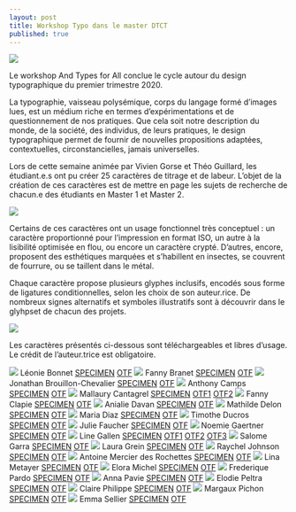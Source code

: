 ```yaml
---
layout: post
title: Workshop Typo dans le master DTCT
published: true
---
```


<img src="/../docs/2020/typo/img/typo-01.png"/>

Le workshop And Types for All conclue le cycle autour du design typographique du premier trimestre 2020. 

La typographie, vaisseau polysémique, corps du langage formé d’images lues, est un médium riche en termes d’expérimentations et de questionnement de nos pratiques. Que cela soit notre description du monde, de la société, des individus, de leurs pratiques, le design typographique permet de fournir de nouvelles propositions adaptées, contextuelles, circonstancielles, jamais universelles. 

Lors de cette semaine animée par Vivien Gorse et Théo Guillard, les étudiant.e.s ont pu créer 25 caractères de titrage et de labeur. L’objet de la création de ces caractères est de mettre en page les sujets de recherche de chacun.e des étudiants en Master 1 et Master 2. 

<img src="/../docs/2020/typo/img/typo-03.png"/>

Certains de ces caractères ont un usage fonctionnel très conceptuel : un caractère proportionné pour l’impression en format ISO, un autre à la lisibilité optimisée en flou, ou encore un caractère crypté. D’autres, encore, proposent des esthétiques marquées et s’habillent en insectes, se couvrent de fourrure, ou se taillent dans le métal.

Chaque caractère propose plusieurs glyphes inclusifs, encodés sous forme de ligatures conditionnelles, selon les choix de son auteur.rice. De nombreux signes alternatifs et symboles illustratifs sont à découvrir dans le glyhpset de chacun des projets.

<img src="/../docs/2020/typo/img/typo-02.png"/>


Les caractères présentés ci-dessous sont téléchargeables et libres d’usage. Le crédit de l’auteur.trice est obligatoire.



<img src="/../docs/2020/typo/img/mdtct_01.png"/>
Léonie Bonnet <a href="/../docs/2020/typo/pdfs/Specimen_Amano.pdf">
SPECIMEN</a> <a href="/../docs/2020/typo/fontes/Amano-Regular.otf">OTF</a>

<img src="/../docs/2020/typo/img/mdtct_05.png"/>
Fanny Branet <a href="/../docs/2020/typo/pdfs/Specimen_Boo.pdf">
SPECIMEN</a> <a href="/../docs/2020/typo/fontes/Boo-Regular.otf">OTF</a>

<img src="/../docs/2020/typo/img/mdtct_02.png"/>
Jonathan Brouillon-Chevalier <a href="/../docs/2020/typo/pdfs/Specimen_Anarchive.pdf">
SPECIMEN</a> <a href="/../docs/2020/typo/fontes/Anarchive-Regular.otf">OTF</a>

<img src="/../docs/2020/typo/img/mdtct_09.png"/>
Anthony Camps <a href="/../docs/2020/typo/pdfs/Specimen_Infantis.pdf">
SPECIMEN</a> <a href="/../docs/2020/typo/fontes/Enfant-Regular.ttf">OTF</a>

<img src="/../docs/2020/typo/img/mdtct_20.png"/>
Mallaury Cantagrel <a href="/../docs/2020/typo/pdfs/Specimen_Nikla.pdf">
SPECIMEN</a> <a href="/../docs/2020/typo/fontes/Niklapolice-Regular.otf">OTF1</a> <a href="/../docs/2020/typo/fontes/Niklapolice-Fullmaj.otf">OTF2</a>

<img src="/../docs/2020/typo/img/mdtct_14.png"/>
Fanny Clapie <a href="/../docs/2020/typo/pdfs/Specimen_Hormones.pdf">
SPECIMEN</a> <a href="/../docs/2020/typo/fontes/hormones-Regular.ttf">OTF</a>

<img src="/../docs/2020/typo/img/mdtct_13.png"/>
Anialie Davan <a href="/../docs/2020/typo/pdfs/Specimen_Hastik.pdf">
SPECIMEN</a> <a href="/../docs/2020/typo/fontes/Hastik.otf">OTF</a>

<img src="/../docs/2020/typo/img/mdtct_17.png"/>
Mathilde Delon <a href="/../docs/2020/typo/pdfs/Specimen_Mothypa.pdf">
SPECIMEN</a> <a href="/../docs/2020/typo/fontes/mothypa-Regular.otf">OTF</a>

<img src="/../docs/2020/typo/img/mdtct_22.png"/>
Maria Diaz <a href="/../docs/2020/typo/pdfs/Specimen_Pilepoele.pdf">
SPECIMEN</a> <a href="/../docs/2020/typo/fontes/Pilepoele.otf">OTF</a>

<img src="/../docs/2020/typo/img/mdtct_16.png"/>
Timothe Ducros <a href="/../docs/2020/typo/pdfs/Specimen_Klame.pdf">
SPECIMEN</a> <a href="/../docs/2020/typo/fontes/Klame-Regular.otf">OTF</a>

<img src="/../docs/2020/typo/img/mdtct_25.png"/>
Julie Faucher <a href="/../docs/2020/typo/pdfs/Specimen_Vitrine.pdf">
SPECIMEN</a> <a href="/../docs/2020/typo/fontes/typovitrine2.otf">OTF</a>

<img src="/../docs/2020/typo/img/mdtct_19.png"/>
Noemie Gaertner <a href="/../docs/2020/typo/pdfs/Specimen_Nearsightype.pdf">
SPECIMEN</a> <a href="/../docs/2020/typo/fontes/Nearsightype-Regular.otf">OTF</a>

<img src="/../docs/2020/typo/img/mdtct_10.png"/>
Line Gallen <a href="/../docs/2020/typo/pdfs/Specimen_Enigma.pdf">
SPECIMEN</a> <a href="/../docs/2020/typo/fontes/Enigma-1.otf">OTF1</a> <a href="/../docs/2020/typo/fontes/Enigma-2.otf">OTF2</a> <a href="/../docs/2020/typo/fontes/Enigma-3.otf">OTF3</a>

<img src="/../docs/2020/typo/img/mdtct_15.png"/>
Salome Garra <a href="/../docs/2020/typo/pdfs/Specimen_ISO216.pdf">
SPECIMEN</a> <a href="/../docs/2020/typo/fontes/ISO216-Regular.otf">OTF</a>

<img src="/../docs/2020/typo/img/mdtct_04.png"/>
Laura Grein <a href="/../docs/2020/typo/pdfs/Specimen_Bestial.pdf">
SPECIMEN</a> <a href="/../docs/2020/typo/fontes/BESTIAL-Regular.ttf">OTF</a>

<img src="/../docs/2020/typo/img/mdtct_21.png"/>
Raychel Johnson <a href="/../docs/2020/typo/pdfs/Specimen_Noted.pdf">
SPECIMEN</a> <a href="/../docs/2020/typo/fontes/Noted-Regular.otf">OTF</a>

<img src="/../docs/2020/typo/img/mdtct_07.png"/>
Antoine Mercier des Rochettes <a href="/../docs/2020/typo/pdfs/Specimen_DropForged.pdf">
SPECIMEN</a> <a href="/../docs/2020/typo/fontes/DropForged.otf">OTF</a>

<img src="/../docs/2020/typo/img/mdtct_08.png"/>
Lina Metayer <a href="/../docs/2020/typo/pdfs/Specimen_Eauta.pdf">
SPECIMEN</a> <a href="/../docs/2020/typo/fontes/Eauta-Regular.otf">OTF</a>

<img src="/../docs/2020/typo/img/mdtct_23.png"/>
Elora Michel <a href="/../docs/2020/typo/pdfs/Specimen_Populo.pdf">
SPECIMEN</a> <a href="/../docs/2020/typo/fontes/Populo.ttf">OTF</a>

<img src="/../docs/2020/typo/img/mdtct_03.png"/>
Frederique Pardo <a href="/../docs/2020/typo/pdfs/SPECIMEN_ARTHROPODA_ECRAN_PARDO_Frederique.pdf">
SPECIMEN</a> <a href="/../docs/2020/typo/fontes/ARTHROPODA_Regular_PARDO_Frederique.otf">OTF</a>

<img src="/../docs/2020/typo/img/mdtct_12.png"/>
Anna Pavie <a href="/../docs/2020/typo/pdfs/Specimen_Gendercool.pdf">
SPECIMEN</a> <a href="/../docs/2020/typo/fontes/Gendercool-Regular.otf">OTF</a>

<img src="/../docs/2020/typo/img/mdtct_18.png"/>
Elodie Peltra <a href="/../docs/2020/typo/pdfs/Specimen_Mytype.pdf">
SPECIMEN</a> <a href="/../docs/2020/typo/fontes/Mytype.otf">OTF</a>

<img src="/../docs/2020/typo/img/mdtct_06.png"/>
Claire Philippe <a href="/../docs/2020/typo/pdfs/Specimen_Corps.pdf">
SPECIMEN</a> <a href="/../docs/2020/typo/fontes/Corps-Contraste.otf">OTF</a>

<img src="/../docs/2020/typo/img/mdtct_24.png"/>
Margaux Pichon <a href="/../docs/2020/typo/pdfs/Specimen_RuideRome.pdf">
SPECIMEN</a> <a href="/../docs/2020/typo/fontes/RuinedeRome.otf">OTF</a>

<img src="/../docs/2020/typo/img/mdtct_11.png"/>
Emma Sellier <a href="/../docs/2020/typo/pdfs/Specimen_Fluide.pdf">
SPECIMEN</a> <a href="/../docs/2020/typo/fontes/fluide.otf">OTF</a>




